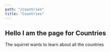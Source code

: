 ```yaml
---
path: "/countries"
title: "Countries"
---
```

## Hello I am the page for Countries

The squirrel wants to learn about all the countries